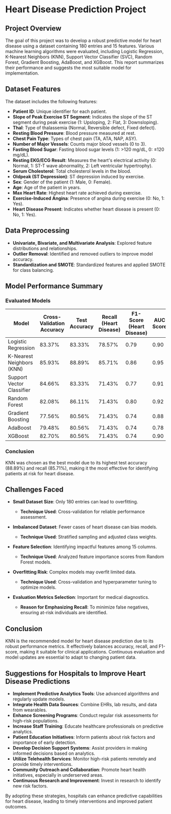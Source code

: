 # Heart Disease Prediction Project

## Project Overview
The goal of this project was to develop a robust predictive model for heart disease using a dataset containing 180 entries and 15 features. Various machine learning algorithms were evaluated, including Logistic Regression, K-Nearest Neighbors (KNN), Support Vector Classifier (SVC), Random Forest, Gradient Boosting, AdaBoost, and XGBoost. This report summarizes their performance and suggests the most suitable model for implementation.

## Dataset Features
The dataset includes the following features:

- **Patient ID**: Unique identifier for each patient.
- **Slope of Peak Exercise ST Segment**: Indicates the slope of the ST segment during peak exercise (1: Upsloping, 2: Flat, 3: Downsloping).
- **Thal**: Type of thalassemia (Normal, Reversible defect, Fixed defect).
- **Resting Blood Pressure**: Blood pressure measured at rest.
- **Chest Pain Type**: Types of chest pain (TA, ATA, NAP, ASY).
- **Number of Major Vessels**: Counts major blood vessels (0 to 3).
- **Fasting Blood Sugar**: Fasting blood sugar levels (1: >120 mg/dL, 0: ≤120 mg/dL).
- **Resting EKG/ECG Result**: Measures the heart's electrical activity (0: Normal, 1: ST-T wave abnormality, 2: Left ventricular hypertrophy).
- **Serum Cholesterol**: Total cholesterol levels in the blood.
- **Oldpeak (ST Depression)**: ST depression induced by exercise.
- **Sex**: Gender of the patient (1: Male, 0: Female).
- **Age**: Age of the patient in years.
- **Max Heart Rate**: Highest heart rate achieved during exercise.
- **Exercise-Induced Angina**: Presence of angina during exercise (0: No, 1: Yes).
- **Heart Disease Present**: Indicates whether heart disease is present (0: No, 1: Yes).

## Data Preprocessing
- **Univariate, Bivariate, and Multivariate Analysis**: Explored feature distributions and relationships.
- **Outlier Removal**: Identified and removed outliers to improve model accuracy.
- **Standardization and SMOTE**: Standardized features and applied SMOTE for class balancing.

## Model Performance Summary

### Evaluated Models

| Model                     | Cross-Validation Accuracy | Test Accuracy | Recall (Heart Disease) | F1-Score (Heart Disease) | AUC Score |
|---------------------------|--------------------------|---------------|------------------------|--------------------------|-----------|
| Logistic Regression       | 83.37%                   | 83.33%        | 78.57%                 | 0.79                     | 0.90      |
| K-Nearest Neighbors (KNN) | 85.93%                   | 88.89%        | 85.71%                 | 0.86                     | 0.95      |
| Support Vector Classifier  | 84.66%                   | 83.33%        | 71.43%                 | 0.77                     | 0.91      |
| Random Forest             | 82.08%                   | 86.11%        | 71.43%                 | 0.80                     | 0.92      |
| Gradient Boosting         | 77.56%                   | 80.56%        | 71.43%                 | 0.74                     | 0.88      |
| AdaBoost                 | 79.48%                   | 80.56%        | 71.43%                 | 0.74                     | 0.78      |
| XGBoost                  | 82.70%                   | 80.56%        | 71.43%                 | 0.74                     | 0.90      |

### Conclusion
KNN was chosen as the best model due to its highest test accuracy (88.89%) and recall (85.71%), making it the most effective for identifying patients at risk for heart disease.

## Challenges Faced
- **Small Dataset Size**: Only 180 entries can lead to overfitting.
  - **Technique Used**: Cross-validation for reliable performance assessment.
  
- **Imbalanced Dataset**: Fewer cases of heart disease can bias models.
  - **Technique Used**: Stratified sampling and adjusted class weights.
  
- **Feature Selection**: Identifying impactful features among 15 columns.
  - **Technique Used**: Analyzed feature importance scores from Random Forest models.
  
- **Overfitting Risk**: Complex models may overfit limited data.
  - **Technique Used**: Cross-validation and hyperparameter tuning to optimize models.
  
- **Evaluation Metrics Selection**: Important for medical diagnostics.
  - **Reason for Emphasizing Recall**: To minimize false negatives, ensuring at-risk individuals are identified.

## Conclusion
KNN is the recommended model for heart disease prediction due to its robust performance metrics. It effectively balances accuracy, recall, and F1-score, making it suitable for clinical applications. Continuous evaluation and model updates are essential to adapt to changing patient data.

## Suggestions for Hospitals to Improve Heart Disease Predictions
- **Implement Predictive Analytics Tools**: Use advanced algorithms and regularly update models.
- **Integrate Health Data Sources**: Combine EHRs, lab results, and data from wearables.
- **Enhance Screening Programs**: Conduct regular risk assessments for high-risk populations.
- **Increase Staff Training**: Educate healthcare professionals on predictive analytics.
- **Patient Education Initiatives**: Inform patients about risk factors and importance of early detection.
- **Develop Decision Support Systems**: Assist providers in making informed decisions based on analytics.
- **Utilize Telehealth Services**: Monitor high-risk patients remotely and provide timely interventions.
- **Community Outreach and Collaboration**: Promote heart health initiatives, especially in underserved areas.
- **Continuous Research and Improvement**: Invest in research to identify new risk factors.

By adopting these strategies, hospitals can enhance predictive capabilities for heart disease, leading to timely interventions and improved patient outcomes.
